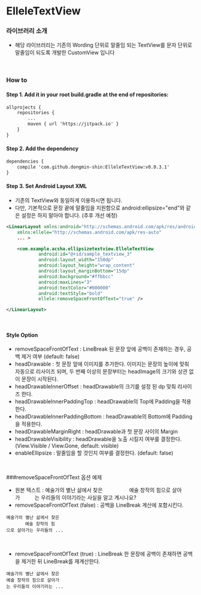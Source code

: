 # ElleleTextView

### 라이브러리 소개
- 해당 라이브러리는 기존의 Wording 단위로 말줄임 되는 TextView를 문자 단위로 말줄임이 되도록 개발한 CustomView 입니다

<br>

### How to
#### Step 1. Add it in your root build.gradle at the end of repositories:
```xml
allprojects {
    repositories {
        ...
        maven { url 'https://jitpack.io' }
    }
}
```

#### Step 2. Add the dependency
```xml
dependencies {
    compile 'com.github.dongmin-shin:ElleleTextView:v0.0.3.1'
}
```

#### Step 3. Set Android Layout XML
- 기존의 TextView와 동일하게 이용하시면 됩니다.
- 다만, 기본적으로 문장 끝에 말줄임을 지원함으로 android:ellipsize="end"와 같은 설정은 하지 말아야 합니다. (추후 개선 예정)

```XML
<LinearLayout xmlns:android="http://schemas.android.com/apk/res/android"
    xmlns:ellele="http://schemas.android.com/apk/res-auto"
    ... >

    <com.example.acsha.ellipsizetextview.ElleleTextView
            android:id="@+id/sample_textview_3"
            android:layout_width="150dp"
            android:layout_height="wrap_content"
            android:layout_marginBottom="15dp"
            android:background="#ffbbcc"
            android:maxLines="3"
            android:textColor="#000000"
            android:textStyle="bold"
            ellele:removeSpaceFrontOfText="true" />

</LinearLayout>
```

<br>


#### Style Option
- removeSpaceFrontOfText : LineBreak 된 문장 앞에 공백이 존재하는 경우, 공백 제거 여부 (default: false)
- headDrawable : 첫 문장 앞에 이미지를 추가한다. 이미지는 문장의 높이에 맞춰 자동으로 리사이즈 되며, 두 번째 이상의 문장부터는 headImage의 크기와 상관 없이 문장이 시작된다.
- headDrawableInnerOffset : headDrawable의 크기를 설정 된 dp 맞춰 리사이즈 한다.
- headDrawableInnerPaddingTop : headDrawable의 Top에 Padding을 적용한다.
- headDrawableInnerPaddingBottom : headDrawable의 Bottom에 Padding을 적용한다.
- headDrawableMarginRight : headDrawable과 첫 문장 사이의 Margin
- headDrawableVisibility : headDrawable을 노출 시킬지 여부를 결정한다. (View.Visible / View.Gone, default: visible)
- enableEllipsize : 말줄임을 할 것인지 여부를 결정한다. (default: false)

<br>

###removeSpaceFrontOfText 옵션 예제
- 원본 텍스트 : 예술가의 별난 삶에서 찾은 &nbsp;&nbsp;&nbsp;&nbsp;&nbsp;&nbsp;&nbsp;&nbsp;&nbsp;&nbsp;&nbsp;&nbsp;&nbsp;&nbsp;&nbsp;&nbsp;&nbsp;예술 창작의 힘으로 살아가&nbsp;&nbsp;&nbsp;&nbsp;&nbsp;&nbsp;&nbsp;&nbsp;&nbsp;&nbsp;는 우리들의 이야기라는 사실을 알고 계시나요?
- removeSpaceFrontOfText (false) : 공백을 LineBreak 계산에 포함시킨다.
```
예술가의 별난 삶에서 찾은
       예술 창작의 힘
으로 살아가는 우리들의 ...
```

<br>

- removeSpaceFrontOfText (true) : LineBreak 한 문장에 공백이 존재하면 공백을 제거한 뒤 LineBreak를 재계산한다.
```
예술가의 별난 삶에서 찾은
예술 창작의 힘으로 살아가
는 우리들의 이야기라는 ...
```

<br>
